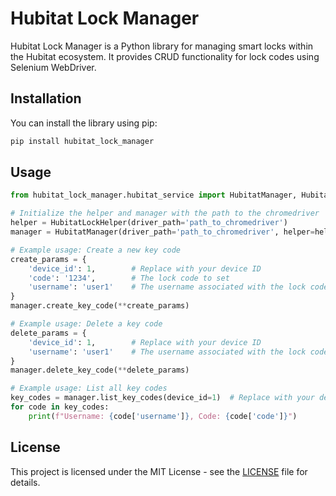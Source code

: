 # Hubitat Lock Manager

Hubitat Lock Manager is a Python library for managing smart locks within the Hubitat ecosystem. It provides CRUD functionality for lock codes using Selenium WebDriver.

## Installation

You can install the library using pip:

```bash
pip install hubitat_lock_manager
```

## Usage

```python
from hubitat_lock_manager.hubitat_service import HubitatManager, HubitatLockHelper

# Initialize the helper and manager with the path to the chromedriver
helper = HubitatLockHelper(driver_path='path_to_chromedriver')
manager = HubitatManager(driver_path='path_to_chromedriver', helper=helper)

# Example usage: Create a new key code
create_params = {
    'device_id': 1,        # Replace with your device ID
    'code': '1234',        # The lock code to set
    'username': 'user1'    # The username associated with the lock code
}
manager.create_key_code(**create_params)

# Example usage: Delete a key code
delete_params = {
    'device_id': 1,        # Replace with your device ID
    'username': 'user1'    # The username associated with the lock code
}
manager.delete_key_code(**delete_params)

# Example usage: List all key codes
key_codes = manager.list_key_codes(device_id=1)  # Replace with your device ID
for code in key_codes:
    print(f"Username: {code['username']}, Code: {code['code']}")
```

## License

This project is licensed under the MIT License - see the [LICENSE](./LICENSE) file for details.
